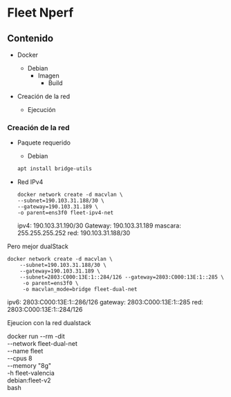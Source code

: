 # Fleet Nperf 
## Contenido
- Docker
   - Debian
        - Imagen
            - Build
- Creación de la red

    - Ejecución



### Creación de la red
- Paquete requerido 
    - Debian
    ```bash
    apt install bridge-utils
    ```
- Red IPv4
    ```
    docker network create -d macvlan \
    --subnet=190.103.31.188/30 \
    --gateway=190.103.31.189 \
    -o parent=ens3f0 fleet-ipv4-net
    ```

    ipv4:     190.103.31.190/30
    Gateway:  190.103.31.189 
    mascara:  255.255.255.252
    red:      190.103.31.188/30



Pero mejor dualStack

```
docker network create -d macvlan \
    --subnet=190.103.31.188/30 \
    --gateway=190.103.31.189 \
    --subnet=2803:C000:13E:1::284/126 --gateway=2803:C000:13E:1::285 \
     -o parent=ens3f0 \
     -o macvlan_mode=bridge fleet-dual-net
```
ipv6:     2803:C000:13E:1::286/126
gateway:  2803:C000:13E:1::285
red:      2803:C000:13E:1::284/126


Ejeucion con la red dualstack

docker run --rm -dit \
        --network fleet-dual-net \
        --name fleet \
        --cpus 8 \
        --memory "8g" \
        -h fleet-valencia \
        debian:fleet-v2 \
        bash